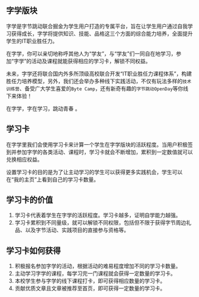 

## 字学版块
字学是字节跳动联合掘金为学生用户打造的专属平台，旨在让学生用户通过自我学习获得成长，字学将提供知识、技能、品格这三个方面的综合能力培养，全面提升学生的IT职业胜任力。

在字学，你可以亲切地称呼其他人为“学友”，与“学友”们一同自在地学习，参加“字学”的活动及课程就能获得相应的学习卡，解锁不同权益。

未来，字学还将联合国内外多所顶级高校联合开发“IT职业胜任力课程体系”，构建胜任力培养模型，另外，我们还会举办多种线下实践活动，不仅有玩法多样的`技术训练营`、备受广大学生喜爱的`Byte Camp`，还有新奇有趣的`字节跳动OpenDay`等你线下来体验！

在字学，字在学习，跳动青春 。

## 学习卡
在字学里我们会使用学习卡来计算一个学生在字学版块的活跃程度。当用户积极签到并参加字学的各类活动、课程时，学习卡就会不断增加，累积到一定数值就可以兑换相应权益。

设置学习卡的目的是为了让主动学习的学生可以获得更多实践机会，学生可以在“我的主页”上看到自己的学习卡数量。

## 学习卡的价值
1. 学习卡代表着学生在字学的活跃程度。学习卡越多，证明自学能力越强。
2. 学习卡累积到不同量级，就可以解锁不同权限，包括但不限于获得字节周边礼品、以及字节活动、实践项目的直接参与资格等。

## 学习卡如何获得
1. 积极报名参加字学的活动，根据活动的难易程度增加不同的学习卡数量。
2. 主动学习字学的课程，每学习完一门课程就会获得一定数量的学习卡。
3. 本校学生参与字学的线下课程打卡，即可获得相应数量的学习卡。
4. 贡献优质文章且文章被推荐至首页，即可获得一定数量的学习卡。